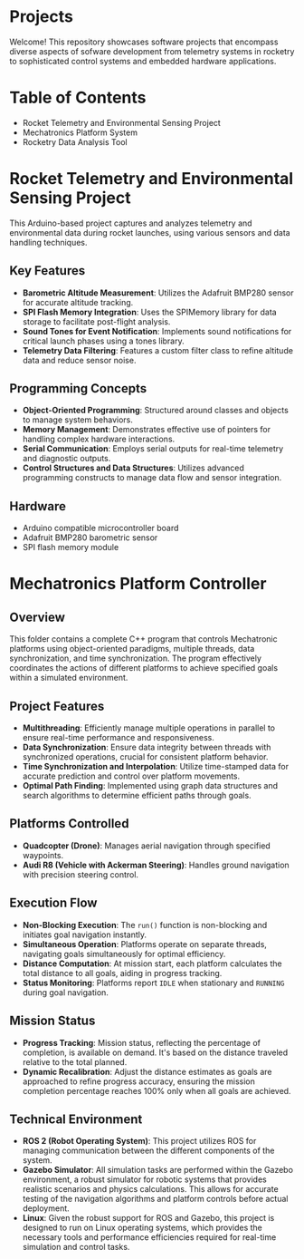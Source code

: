 # Projects

Welcome! This repository showcases software projects that encompass diverse aspects of sofware development from telemetry systems in rocketry to sophisticated control systems and embedded hardware applications.

# Table of Contents
- Rocket Telemetry and Environmental Sensing Project
- Mechatronics Platform System
- Rocketry Data Analysis Tool



# Rocket Telemetry and Environmental Sensing Project
This Arduino-based project captures and analyzes telemetry and environmental data during rocket launches, using various sensors and data handling techniques.

## Key Features
- **Barometric Altitude Measurement**: Utilizes the Adafruit BMP280 sensor for accurate altitude tracking.
- **SPI Flash Memory Integration**: Uses the SPIMemory library for data storage to facilitate post-flight analysis.
- **Sound Tones for Event Notification**: Implements sound notifications for critical launch phases using a tones library.
- **Telemetry Data Filtering**: Features a custom filter class to refine altitude data and reduce sensor noise.

## Programming Concepts
- **Object-Oriented Programming**: Structured around classes and objects to manage system behaviors.
- **Memory Management**: Demonstrates effective use of pointers for handling complex hardware interactions.
- **Serial Communication**: Employs serial outputs for real-time telemetry and diagnostic outputs.
- **Control Structures and Data Structures**: Utilizes advanced programming constructs to manage data flow and sensor integration.

## Hardware 
- Arduino compatible microcontroller board
- Adafruit BMP280 barometric sensor
- SPI flash memory module



# Mechatronics Platform Controller

## Overview

This folder contains a complete C++ program that controls Mechatronic platforms using object-oriented paradigms, multiple threads, data synchronization, and time synchronization. The program effectively coordinates the actions of different platforms to achieve specified goals within a simulated environment.

## Project Features

- **Multithreading**: Efficiently manage multiple operations in parallel to ensure real-time performance and responsiveness.
- **Data Synchronization**: Ensure data integrity between threads with synchronized operations, crucial for consistent platform behavior.
- **Time Synchronization and Interpolation**: Utilize time-stamped data for accurate prediction and control over platform movements.
- **Optimal Path Finding**: Implemented using graph data structures and search algorithms to determine efficient paths through goals.

## Platforms Controlled

- **Quadcopter (Drone)**: Manages aerial navigation through specified waypoints.
- **Audi R8 (Vehicle with Ackerman Steering)**: Handles ground navigation with precision steering control.

## Execution Flow

- **Non-Blocking Execution**: The `run()` function is non-blocking and initiates goal navigation instantly.
- **Simultaneous Operation**: Platforms operate on separate threads, navigating goals simultaneously for optimal efficiency.
- **Distance Computation**: At mission start, each platform calculates the total distance to all goals, aiding in progress tracking.
- **Status Monitoring**: Platforms report `IDLE` when stationary and `RUNNING` during goal navigation.

## Mission Status

- **Progress Tracking**: Mission status, reflecting the percentage of completion, is available on demand. It's based on the distance traveled relative to the total planned.
- **Dynamic Recalibration**: Adjust the distance estimates as goals are approached to refine progress accuracy, ensuring the mission completion percentage reaches 100% only when all goals are achieved.

## Technical Environment

- **ROS 2 (Robot Operating System)**: This project utilizes ROS for managing communication between the different components of the system. 
- **Gazebo Simulator**: All simulation tasks are performed within the Gazebo environment, a robust simulator for robotic systems that provides realistic scenarios and physics calculations. This allows for accurate testing of the navigation algorithms and platform controls before actual deployment.
- **Linux**: Given the robust support for ROS and Gazebo, this project is designed to run on Linux operating systems, which provides the necessary tools and performance efficiencies required for real-time simulation and control tasks.

